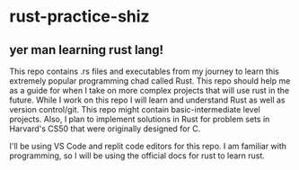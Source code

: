 # rust-practice-shiz
## yer man learning rust lang!
This repo contains .rs files and executables from my journey to learn this extremely popular programming chad called Rust. 
This repo should help me as a guide for when I take on more complex projects that will use rust in the future.
While I work on this repo I will learn and understand Rust as well as version control/git.
This repo might contain basic-intermediate level projects.
Also, I plan to implement solutions in Rust for problem sets in Harvard's CS50 that were originally designed for C.

I'll be using VS Code and replit code editors for this repo.
I am familiar with programming, so I will be using the official docs for rust to learn rust.
